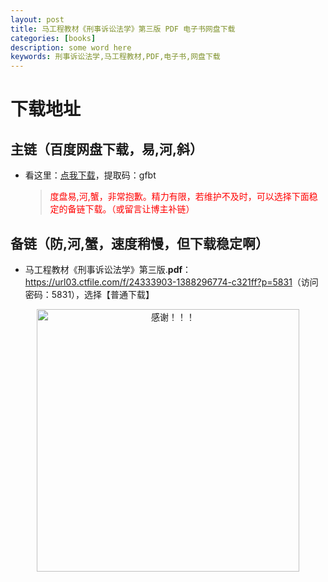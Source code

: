 ```yaml
---
layout: post
title: 马工程教材《刑事诉讼法学》第三版 PDF 电子书网盘下载
categories: [books]
description: some word here
keywords: 刑事诉讼法学,马工程教材,PDF,电子书,网盘下载
---
```


# 下载地址

## 主链（百度网盘下载，易,河,斜）

- 看这里：[点我下载](https://pan.baidu.com/s/1iMXUbSbtZQZjDcqDmnWUyw?pwd=gfbt)，提取码：gfbt

  > <p style="color:red" >度盘易,河,蟹，非常抱歉。精力有限，若维护不及时，可以选择下面稳定的备链下载。（或留言让博主补链）</p>

## 备链（防,河,蟹，速度稍慢，但下载稳定啊）

- 马工程教材《刑事诉讼法学》第三版.**pdf**：<https://url03.ctfile.com/f/24333903-1388296774-c321ff?p=5831>（访问密码：5831），选择【普通下载】

<div align="center"><img src="https://pic.imgdb.cn/item/6707df6bd29ded1a8ce37031.gif" alt="感谢！！！" width="420px" height="auto"/></div>
